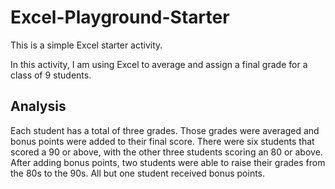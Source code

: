 # Excel-Playground-Starter
This is a simple Excel starter activity. 

In this activity, I am using Excel to average and assign a final grade for a class of 9 students.

## Analysis
Each student has a total of three grades. Those grades were averaged and bonus points were added to their final score. There were
six students that scored a 90 or above, with the other three students scoring an 80 or above. After adding bonus points, two students were able to raise
their grades from the 80s to the 90s. All but one student received bonus points. 
